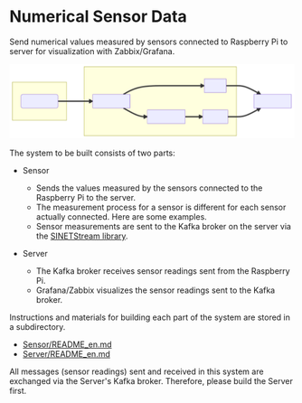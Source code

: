 # Numerical Sensor Data

Send numerical values measured by sensors connected to Raspberry Pi to server for visualization with Zabbix/Grafana.

![System configuration](system-1.svg)
<!--
```mermaid
flowchart LR
  subgraph R["Sensor: Raspberry Pi"]
    WR(SINETStream)
  end
  subgraph S[Server]
    WR==>B[Kafka Broker]
    B===>Z[Zabbix]
    B==>ES[Elasticsearch]==>G[Grafana]
  end
  W[Web Browser]
  Z==>W
  G==>W
```
-->

The system to be built consists of two parts:

* Sensor
  * Sends the values measured by the sensors connected to the Raspberry Pi to the server.
  * The measurement process for a sensor is different for each sensor actually connected. Here are some examples.
  * Sensor measurements are sent to the Kafka broker on the server via the [SINETStream library](https://www.sinetstream.net/).
  
* Server
  * The Kafka broker receives sensor readings sent from the Raspberry Pi.
  * Grafana/Zabbix visualizes the sensor readings sent to the Kafka broker.
  
Instructions and materials for building each part of the system are stored in a subdirectory.

* [Sensor/README_en.md](Sensor/README_en.md)
* [Server/README_en.md](Server/README_en.md)

All messages (sensor readings) sent and received in this system are exchanged via the Server's Kafka broker. Therefore, please build the Server first.
